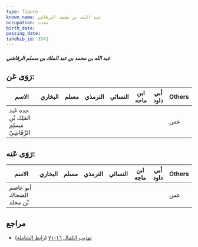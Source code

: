 ```yaml
---
type: figure
known_name: عبد الله بن محمد الرقاشي
occupation: محدث
birth_date:
passing_date:
tahdhib_id: 3541
---
```

##### عبد الله بن محمد بن عبد الملك بن مسلم الرقاشي

## رَوَى عَن:
| الاسم                                  | البخاري | مسلم | الترمذي | النسائي | ابن ماجه | أبي داود | Others |
| -------------------------------------- | ------- | ---- | ------- | ------- | -------- | -------- | ------ |
| جده عَبد المَلِك بْن مسلم الرَّقَاشِيّ |         |      |         |         |          |          | عس     |
## رَوَى عَنه:
| الاسم                    | البخاري | مسلم | الترمذي | النسائي | ابن ماجه | أبي داود | Others |
| ------------------------ | ------- | ---- | ------- | ------- | -------- | -------- | ------ |
| أبو عاصم الضحاك بْن مخلد |         |      |         |         |          |          | عس     |
## مراجع
- [تهذيب الكمال ١٦-٧١](obsidian://open?vault=Tahdhib-al-Kamal&file=Figures/٣٥٤١-عبد%20الله%20بن%20محمد%20بن%20عبد%20الملك%20بن%20مسلم%20الرقاشي) ([رابط الشاملة](https://shamela.ws/book/3722/8064))